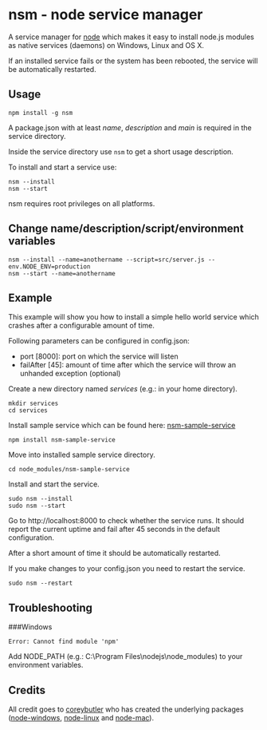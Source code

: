 nsm - node service manager
==========================

A service manager for [node](http://nodejs.org) which makes it easy to install node.js modules as native services (daemons) on Windows, Linux and OS X.

If an installed service fails or the system has been rebooted, the service will be automatically restarted.

Usage
-----

```
npm install -g nsm
```

A package.json with at least *name*, *description* and *main* is required in the service directory.

Inside the service directory use `nsm` to get a short usage description.

To install and start a service use:

```
nsm --install
nsm --start
```

nsm requires root privileges on all platforms.

## Change name/description/script/environment variables

```
nsm --install --name=anothername --script=src/server.js --env.NODE_ENV=production
nsm --start --name=anothername
```


Example
-------

This example will show you how to install a simple hello world service which crashes after a configurable amount of time.

Following parameters can be configured in config.json:

- port [8000]: port on which the service will listen
- failAfter [45]: amount of time after which the service will throw an unhanded exception (optional)

Create a new directory named *services* (e.g.: in your home directory).

```
mkdir services
cd services
```

Install sample service which can be found here: [nsm-sample-service](https://npmjs.org/package/nsm-sample-service)

```
npm install nsm-sample-service
```

Move into installed sample service directory.

```
cd node_modules/nsm-sample-service
```

Install and start the service.

```
sudo nsm --install
sudo nsm --start
```

Go to http://localhost:8000 to check whether the service runs. It should report the current uptime and fail after 45 seconds in the default configuration.

After a short amount of time it should be automatically restarted.

If you make changes to your config.json you need to restart the service.

```
sudo nsm --restart
```

Troubleshooting
---------------

###Windows

```
Error: Cannot find module 'npm'
```

Add NODE_PATH (e.g.: C:\Program Files\nodejs\node_modules) to your environment variables.

Credits
-------

All credit goes to [coreybutler](https://github.com/coreybutler) who has created the underlying packages ([node-windows](https://github.com/coreybutler/node-windows), [node-linux](https://github.com/coreybutler/node-linux) and [node-mac](https://github.com/coreybutler/node-mac)).
